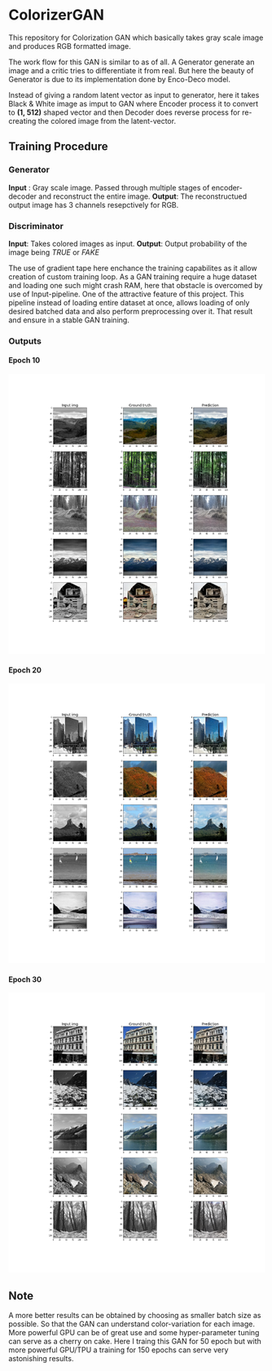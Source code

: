 # ColorizerGAN
This repository for Colorization GAN which basically takes gray scale image and produces RGB formatted image.

The work flow for this GAN is similar to as of all. A Generator generate an image and a critic tries to differentiate it from real. 
But here the beauty of Generator is due to its implementation done by Enco-Deco model.

Instead of giving a random latent vector as input to generator, here it takes Black & White image as imput to GAN where Encoder process it to convert to
**(1, 512)** shaped vector and then Decoder does reverse process for re-creating the colored image from the latent-vector.


## Training Procedure

### Generator 
**Input** : Gray scale image. Passed through multiple stages of encoder-decoder and reconstruct the entire image.
**Output**: The reconstructued output image has 3 channels resepctively for RGB.

### Discriminator
**Input**: Takes colored images as input.
**Output**: Output probability of the image being _TRUE_ or *FAKE*

The use of gradient tape here enchance the training capabilites as it allow creation of custom training loop. As a GAN training require a huge dataset and
loading one such might crash RAM, here that obstacle is overcomed by use of Input-pipeline. One of the attractive feature of this project.
This pipeline instead of loading entire dataset at once, allows loading of only desired batched data and also perform preprocessing over it.
That result and ensure in a stable GAN training.

### Outputs

#### Epoch 10
<img src="https://github.com/Gruhit13/ColorizerGAN/blob/master/Plot_10_epoch%20(1).png" alt="Board" width="550" height="550">

#### Epoch 20
<img src="https://github.com/Gruhit13/ColorizerGAN/blob/master/Plot_20_epoch.png" alt="Board" width="550" height="550">

#### Epoch 30
<img src="https://github.com/Gruhit13/ColorizerGAN/blob/master/Plot_30_epoch.png" alt="Board" width="550" height="550">

## Note
A more better results can be obtained by choosing as smaller batch size as possible. So that the GAN can understand color-variation for each image.
More powerful GPU can be of great use and some hyper-parameter tuning can serve as a cherry on cake. Here I traing this GAN for 50 epoch but with 
more powerful GPU/TPU a training for 150 epochs can serve very astonishing results.
